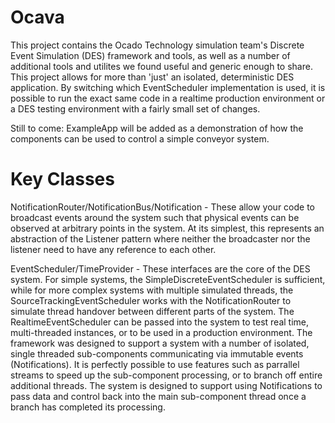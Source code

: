 # Ocava

This project contains the Ocado Technology simulation team's Discrete Event Simulation (DES) framework and tools, as well as a number of additional tools and utilites we found useful and generic enough to share.
This project allows for more than 'just' an isolated, deterministic DES application.  By switching which EventScheduler implementation is used, it is possible to run the exact same code in a realtime production environment or a DES testing environment with a fairly small set of changes.

Still to come: ExampleApp will be added as a demonstration of how the components can be used to control a simple conveyor system.

# Key Classes

NotificationRouter/NotificationBus/Notification - These allow your code to broadcast events around the system such that physical events can be observed at arbitrary points in the system.  At its simplest, this represents an abstraction of the Listener pattern where neither the broadcaster nor the listener need to have any reference to each other.

EventScheduler/TimeProvider - These interfaces are the core of the DES system.  For simple systems, the SimpleDiscreteEventScheduler is sufficient, while for more complex systems with multiple simulated threads, the SourceTrackingEventScheduler works with the NotificationRouter to simulate thread handover between different parts of the system.  The RealtimeEventScheduler can be passed into the system to test real time, multi-threaded instances, or to be used in a production environment.
The framework was designed to support a system with a number of isolated, single threaded sub-components communicating via immutable events (Notifications).  It is perfectly possible to use features such as parrallel streams to speed up the sub-component processing, or to branch off entire additional threads. The system is designed to support using Notifications to pass data and control back into the main sub-component thread once a branch has completed its processing.

